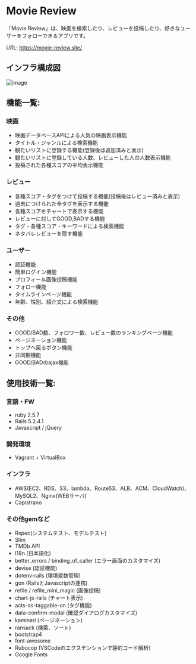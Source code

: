# Movie Review

「Movie Review」は、映画を検索したり、レビューを投稿したり、好きなユーザーをフォローできるアプリです。

URL: https://movie-review.site/

## インフラ構成図

![image](https://user-images.githubusercontent.com/57398198/76824329-28dae180-685a-11ea-857d-9a62d1f20ec8.png)

## 機能一覧:

### 映画

* 映画データベースAPIによる人気の映画表示機能
* タイトル・ジャンルによる検索機能
* 観たいリストに登録する機能(登録後は追加済みと表示)
* 観たいリストに登録している人数、レビューした人の人数表示機能
* 投稿された各種スコアの平均表示機能

### レビュー

* 各種スコア・タグをつけて投稿する機能(投稿後はレビュー済みと表示)
* 過去につけられた全タグを表示する機能
* 各種スコアをチャートで表示する機能
* レビューに対してGOOD,BADする機能
* タグ・各種スコア・キーワードによる検索機能
* ネタバレレビューを隠す機能

### ユーザー

* 認証機能
* 簡単ログイン機能
* プロフィール画像投稿機能
* フォロー機能
* タイムラインページ機能
* 年齢、性別、紹介文による検索機能

### その他

* GOOD/BAD数、フォロワー数、レビュー数のランキングページ機能
* ページネーション機能
* トップへ戻るボタン機能
* 非同期機能
* GOOD/BADのajax機能


## 使用技術一覧:

### 言語・FW

* ruby 2.5.7
* Rails 5.2.4.1
* Javascript / jQuery

### 開発環境

* Vagrant + VirtualBox

### インフラ

* AWS(EC2、RDS、S3、lambda、Route53、ALB、ACM、CloudWatch)、MySQL2、Nginx(WEBサーバ)
* Capistrano

### その他gemなど

* Rspec(システムテスト、モデルテスト)
* Slim
* TMDb API
* I18n (日本語化)
* better_errors / binding_of_caller (エラー画面のカスタマイズ)
* devise (認証機能)
* dotenv-rails (環境変数管理)
* gon (RailsとJavascriptの連携)
* refile / refile_mini_magic (画像投稿)
* chart-js-rails (チャート表示)
* acts-as-taggable-on (タグ機能)
* data-confirm-modal (確認ダイアログカスタマイズ)
* kaminari (ページネーション)
* ransack (検索、ソート)
* bootstrap4
* font-awesome
* Rubocop (VSCodeのエクステンションで静的コード解析)
* Google Fonts
